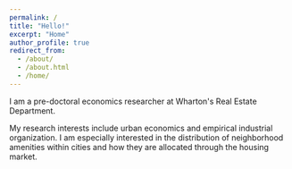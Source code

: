 ```yaml
---
permalink: /
title: "Hello!"
excerpt: "Home"
author_profile: true
redirect_from: 
  - /about/
  - /about.html
  - /home/
---
```


I am a pre-doctoral economics researcher at Wharton's Real Estate Department. 

My research interests include urban economics and empirical industrial organization. I am especially interested in the distribution of neighborhood amenities within cities and how they are allocated through the housing market.
